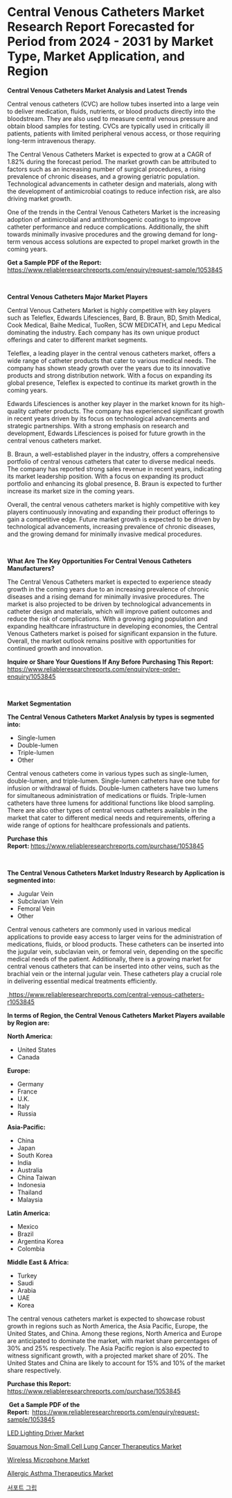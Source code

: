 <p><h1>Central Venous Catheters Market Research Report Forecasted for Period from 2024 -  2031 by Market Type, Market Application, and Region</h1></p><p><strong>Central Venous Catheters Market Analysis and Latest Trends</strong></p>
<p><p>Central venous catheters (CVC) are hollow tubes inserted into a large vein to deliver medication, fluids, nutrients, or blood products directly into the bloodstream. They are also used to measure central venous pressure and obtain blood samples for testing. CVCs are typically used in critically ill patients, patients with limited peripheral venous access, or those requiring long-term intravenous therapy.</p><p>The Central Venous Catheters Market is expected to grow at a CAGR of 1.82% during the forecast period. The market growth can be attributed to factors such as an increasing number of surgical procedures, a rising prevalence of chronic diseases, and a growing geriatric population. Technological advancements in catheter design and materials, along with the development of antimicrobial coatings to reduce infection risk, are also driving market growth.</p><p>One of the trends in the Central Venous Catheters Market is the increasing adoption of antimicrobial and antithrombogenic coatings to improve catheter performance and reduce complications. Additionally, the shift towards minimally invasive procedures and the growing demand for long-term venous access solutions are expected to propel market growth in the coming years.</p></p>
<p><strong>Get a Sample PDF of the Report:&nbsp;</strong> <a href="https://www.reliableresearchreports.com/enquiry/request-sample/1053845">https://www.reliableresearchreports.com/enquiry/request-sample/1053845</a></p>
<p>&nbsp;</p>
<p><strong>Central Venous Catheters Major Market Players</strong></p>
<p><p>Central Venous Catheters Market is highly competitive with key players such as Teleflex, Edwards Lifesciences, Bard, B. Braun, BD, Smith Medical, Cook Medical, Baihe Medical, TuoRen, SCW MEDICATH, and Lepu Medical dominating the industry. Each company has its own unique product offerings and cater to different market segments.</p><p>Teleflex, a leading player in the central venous catheters market, offers a wide range of catheter products that cater to various medical needs. The company has shown steady growth over the years due to its innovative products and strong distribution network. With a focus on expanding its global presence, Teleflex is expected to continue its market growth in the coming years.</p><p>Edwards Lifesciences is another key player in the market known for its high-quality catheter products. The company has experienced significant growth in recent years driven by its focus on technological advancements and strategic partnerships. With a strong emphasis on research and development, Edwards Lifesciences is poised for future growth in the central venous catheters market.</p><p>B. Braun, a well-established player in the industry, offers a comprehensive portfolio of central venous catheters that cater to diverse medical needs. The company has reported strong sales revenue in recent years, indicating its market leadership position. With a focus on expanding its product portfolio and enhancing its global presence, B. Braun is expected to further increase its market size in the coming years.</p><p>Overall, the central venous catheters market is highly competitive with key players continuously innovating and expanding their product offerings to gain a competitive edge. Future market growth is expected to be driven by technological advancements, increasing prevalence of chronic diseases, and the growing demand for minimally invasive medical procedures.</p></p>
<p>&nbsp;</p>
<p><strong>What Are The Key Opportunities For Central Venous Catheters Manufacturers?</strong></p>
<p><p>The Central Venous Catheters market is expected to experience steady growth in the coming years due to an increasing prevalence of chronic diseases and a rising demand for minimally invasive procedures. The market is also projected to be driven by technological advancements in catheter design and materials, which will improve patient outcomes and reduce the risk of complications. With a growing aging population and expanding healthcare infrastructure in developing economies, the Central Venous Catheters market is poised for significant expansion in the future. Overall, the market outlook remains positive with opportunities for continued growth and innovation.</p></p>
<p><strong>Inquire or Share Your Questions If Any Before Purchasing This Report:</strong> <a href="https://www.reliableresearchreports.com/enquiry/pre-order-enquiry/1053845">https://www.reliableresearchreports.com/enquiry/pre-order-enquiry/1053845</a></p>
<p>&nbsp;</p>
<p><strong>Market Segmentation</strong></p>
<p><strong>The Central Venous Catheters Market Analysis by types is segmented into:</strong></p>
<p><ul><li>Single-lumen</li><li>Double-lumen</li><li>Triple-lumen</li><li>Other</li></ul></p>
<p><p>Central venous catheters come in various types such as single-lumen, double-lumen, and triple-lumen. Single-lumen catheters have one tube for infusion or withdrawal of fluids. Double-lumen catheters have two lumens for simultaneous administration of medications or fluids. Triple-lumen catheters have three lumens for additional functions like blood sampling. There are also other types of central venous catheters available in the market that cater to different medical needs and requirements, offering a wide range of options for healthcare professionals and patients.</p></p>
<p><strong>Purchase this Report:&nbsp;</strong><a href="https://www.reliableresearchreports.com/purchase/1053845">https://www.reliableresearchreports.com/purchase/1053845</a></p>
<p>&nbsp;</p>
<p><strong>The Central Venous Catheters Market Industry Research by Application is segmented into:</strong></p>
<p><ul><li>Jugular Vein</li><li>Subclavian Vein</li><li>Femoral Vein</li><li>Other</li></ul></p>
<p><p>Central venous catheters are commonly used in various medical applications to provide easy access to larger veins for the administration of medications, fluids, or blood products. These catheters can be inserted into the jugular vein, subclavian vein, or femoral vein, depending on the specific medical needs of the patient. Additionally, there is a growing market for central venous catheters that can be inserted into other veins, such as the brachial vein or the internal jugular vein. These catheters play a crucial role in delivering essential medical treatments efficiently.</p></p>
<p><a href="https://www.reliableresearchreports.com/central-venous-catheters-r1053845">&nbsp;https://www.reliableresearchreports.com/central-venous-catheters-r1053845</a></p>
<p><strong>In terms of Region, the Central Venous Catheters Market Players available by Region are:</strong></p>
<p>
    <p> <strong> North America: </strong>
        <ul>
            <li>United States</li>
            <li>Canada</li>
        </ul>
        </p> 
    <p> <strong> Europe: </strong>
        <ul>
            <li>Germany</li>
            <li>France</li>
            <li>U.K.</li>
            <li>Italy</li>
            <li>Russia</li>
        </ul>
        </p> 
    <p> <strong> Asia-Pacific: </strong>
        <ul>
            <li>China</li>
            <li>Japan</li>
            <li>South Korea</li>
            <li>India</li>
            <li>Australia</li>
            <li>China Taiwan</li>
            <li>Indonesia</li>
            <li>Thailand</li>
            <li>Malaysia</li>
        </ul>
        </p> 
    <p> <strong> Latin America: </strong>
        <ul>
            <li>Mexico</li>
            <li>Brazil</li>
            <li>Argentina Korea</li>
            <li>Colombia</li>
        </ul>
        </p> 
    <p> <strong> Middle East & Africa: </strong>
        <ul>
            <li>Turkey</li>
            <li>Saudi</li>
            <li>Arabia</li>
            <li>UAE</li>
            <li>Korea</li>
        </ul>
    </p>
    </p>
<p><p>The central venous catheters market is expected to showcase robust growth in regions such as North America, the Asia Pacific, Europe, the United States, and China. Among these regions, North America and Europe are anticipated to dominate the market, with market share percentages of 30% and 25% respectively. The Asia Pacific region is also expected to witness significant growth, with a projected market share of 20%. The United States and China are likely to account for 15% and 10% of the market share respectively.</p></p>
<p><strong>Purchase this Report: </strong><a href="https://www.reliableresearchreports.com/purchase/1053845">https://www.reliableresearchreports.com/purchase/1053845</a></p>
<p>&nbsp;<strong>Get a Sample PDF of the Report:&nbsp;&nbsp;</strong><a href="https://www.reliableresearchreports.com/enquiry/request-sample/1053845">https://www.reliableresearchreports.com/enquiry/request-sample/1053845</a></p>
<p><strong></strong></p>
<p><p><a href="https://medium.com/@bessiperez20/led-lighting-driver-market-size-is-growing-at-cagr-of-6-6-f6a65f8a3374">LED Lighting Driver Market</a></p><p><a href="https://github.com/JosephMorgajjtiXfg/Market-Research-Report-List-1/blob/main/squamous-non-small-cell-lung-cancer-therapeutics-market.md">Squamous Non-Small Cell Lung Cancer Therapeutics Market</a></p><p><a href="https://medium.com/@david.mackay7867865/wireless-microphone-market-market-segmentation-geographical-regions-and-market-forcast-till-2031-e077781958a7">Wireless Microphone Market</a></p><p><a href="https://github.com/kaiserrayhan25/Market-Research-Report-List-1/blob/main/allergic-asthma-therapeutics-market.md">Allergic Asthma Therapeutics Market</a></p><p><a href="https://github.com/nigaleamar09/Market-Research-Report-List-2/blob/main/189628273924.md">서포트 그립</a></p></p>